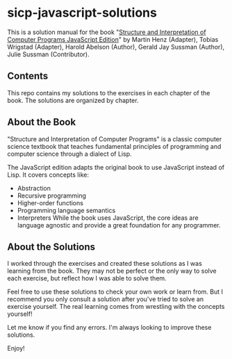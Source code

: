 # sicp-javascript-solutions

This is a solution manual for the book "[Structure and Interpretation of Computer Programs JavaScript Edition](https://a.co/d/h52Kagz)" by Martin Henz (Adapter), Tobias Wrigstad (Adapter), Harold Abelson (Author), Gerald Jay Sussman (Author), Julie Sussman (Contributor).

## Contents
This repo contains my solutions to the exercises in each chapter of the book. The solutions are organized by chapter.

## About the Book
"Structure and Interpretation of Computer Programs" is a classic computer science textbook that teaches fundamental principles of programming and computer science through a dialect of Lisp.

The JavaScript edition adapts the original book to use JavaScript instead of Lisp. It covers concepts like:

* Abstraction
* Recursive programming
* Higher-order functions
* Programming language semantics
* Interpreters
While the book uses JavaScript, the core ideas are language agnostic and provide a great foundation for any programmer.

## About the Solutions
I worked through the exercises and created these solutions as I was learning from the book. They may not be perfect or the only way to solve each exercise, but reflect how I was able to solve them.

Feel free to use these solutions to check your own work or learn from. But I recommend you only consult a solution after you've tried to solve an exercise yourself. The real learning comes from wrestling with the concepts yourself!

Let me know if you find any errors. I'm always looking to improve these solutions.

Enjoy!
